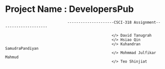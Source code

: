 # Project Name : DevelopersPub
                                ---------------------CSCI-318 Assignment---------------------
                                                          
                                                    </> David Tanugrah
                                                    </> Hsiao Qin
                                                    </> Kuhandran SamudraPandiyan
                                                    </> Mohmmad Julfikar Mahmud
                                                    </> Teo Shinjiat
